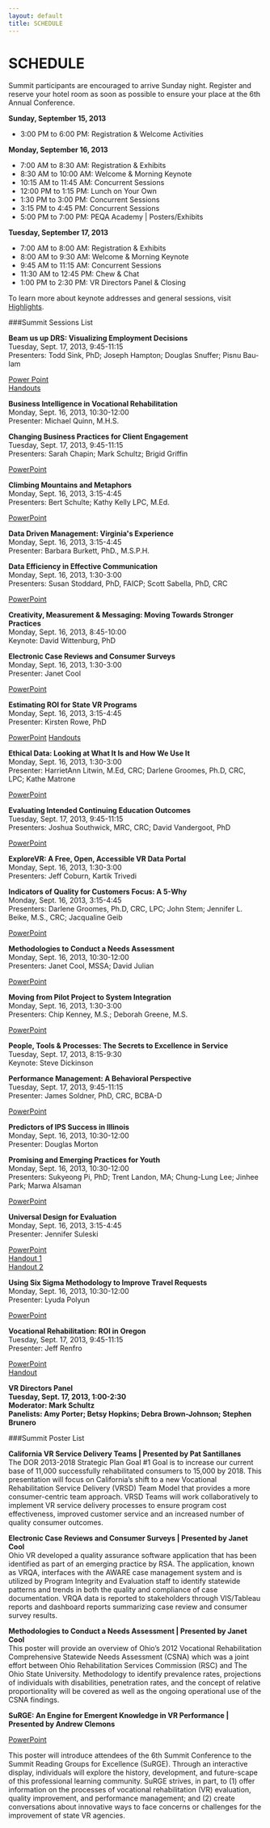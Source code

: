 ```yaml
---
layout: default
title: SCHEDULE
---
```


# SCHEDULE

Summit participants are encouraged to arrive Sunday night.  Register and reserve your hotel room as soon as possible to ensure your place at the 6th Annual Conference. 

**Sunday, September 15, 2013**  

* 3:00 PM to 6:00 PM: Registration & Welcome Activities  

**Monday, September 16, 2013**  

* 7:00 AM to 8:30 AM: Registration & Exhibits  
* 8:30 AM to 10:00 AM: Welcome & Morning Keynote  
* 10:15 AM to 11:45 AM: Concurrent Sessions   
* 12:00 PM to 1:15 PM: Lunch on Your Own   
* 1:30 PM to 3:00 PM: Concurrent Sessions   
* 3:15 PM to 4:45 PM: Concurrent Sessions   
* 5:00 PM to 7:00 PM: PEQA Academy | Posters/Exhibits   

**Tuesday, September 17, 2013**  

* 7:00 AM to 8:00 AM: Registration & Exhibits  
* 8:00 AM to 9:30 AM: Welcome & Morning Keynote  
* 9:45 AM to 11:15 AM: Concurrent Sessions   
* 11:30 AM to 12:45 PM: Chew & Chat  
* 1:00 PM to 2:30 PM: VR Directors Panel & Closing   

To learn more about keynote addresses and general sessions, visit [Highlights](http://vrsummit.org/pages/40_highlights.html). 

###Summit Sessions List

**Beam us up DRS: Visualizing Employment Decisions**  
Tuesday, Sept. 17, 2013, 9:45-11:15  
Presenters: Todd Sink, PhD; Joseph Hampton; Douglas Snuffer; Pisnu Bau-Iam  
<!--Resource Links-->
[Power Point](/assets/PP_Beam_Us_Up_DRS.ppt)  
[Handouts](/assets/HO_Beam_Us_Up_DRS.pdf)
<!--Session Recording-->

**Business Intelligence in Vocational Rehabilitation**  
Monday, Sept. 16, 2013, 10:30-12:00  
Presenter: Michael Quinn, M.H.S.
<!--Resource Links--> 
<!--PowerPoint Slides -->
<!--Handouts  -->
<!--Session Recording-->

**Changing Business Practices for Client Engagement**  
Tuesday, Sept. 17, 2013, 9:45-11:15  
Presenters: Sarah Chapin; Mark Schultz; Brigid Griffin  
<!--Resource Links-->
[PowerPoint](/assets/PP_Changing_Business_Practices_Client_Engagement.ppt)
<!--Handouts  -->
<!--Session Recording-->

**Climbing Mountains and Metaphors**  
Monday, Sept. 16, 2013, 3:15-4:45  
Presenters: Bert Schulte; Kathy Kelly LPC, M.Ed.  
<!--Resource Links-->
[PowerPoint](/assets/PP_Climbing_Mountains_and_Metaphors.ppt)
<!--Handouts  -->
<!--Session Recording-->

**Data Driven Management: Virginia's Experience**  
Monday, Sept. 16, 2013, 3:15-4:45  
Presenter: Barbara Burkett, PhD., M.S.P.H.  
<!--Resource Links-->
<!--PowerPoint Slides -->
<!--Handouts  -->
<!--Session Recording-->

**Data Efficiency in Effective Communication**  
Monday, Sept. 16, 2013, 1:30-3:00  
Presenters: Susan Stoddard, PhD, FAICP; Scott Sabella, PhD, CRC  
<!--Resource Links-->
[PowerPoint](/assets/PP_Data_Efficiency_Effective_Communication.ppt)
<!--Handouts  -->
<!--Session Recording-->

**Creativity, Measurement & Messaging: Moving Towards Stronger Practices**   
Monday, Sept. 16, 2013, 8:45-10:00  
Keynote: David Wittenburg, PhD 
<!--Resource Links-->
<!--PowerPoint Slides -->
<!--Handouts  -->
<!--Session Recording-->

**Electronic Case Reviews and Consumer Surveys**  
Monday, Sept. 16, 2013, 1:30-3:00  
Presenter: Janet Cool  
<!--Resource Links-->
[PowerPoint](/assets/PP_Electronic_Case_Reviews_and_Consumer_Surveys.ppt)
<!--Handouts  -->
<!--Session Recording-->

**Estimating ROI for State VR Programs**  
Monday, Sept. 16, 2013, 3:15-4:45  
Presenter: Kirsten Rowe, PhD   
<!--Resource Links-->
[PowerPoint](/assets/PP_Estimating_ROI_State_VR_Programs.ppt)
[Handouts](/assets/HO_Estimating_ROI_State_VR_Programs.rtf)
<!--Session Recording-->

**Ethical Data: Looking at What It Is and How We Use It**  
Monday, Sept. 16, 2013, 1:30-3:00  
Presenter: HarrietAnn Litwin, M.Ed, CRC; Darlene Groomes, Ph.D, CRC, LPC; Kathe Matrone     
<!--Resource Links-->
[PowerPoint](/assets/PP_Ethical_Data.ppt)
<!--Handouts  -->
<!--Session Recording-->

**Evaluating Intended Continuing Education Outcomes**  
Tuesday, Sept. 17, 2013, 9:45-11:15   
Presenters: Joshua Southwick, MRC, CRC; David Vandergoot, PhD  
<!--Resource Links-->
[PowerPoint](/assets/PP_Evaluating_Intended_Continuing_Ed_Outcomes.ppt)
<!--Handouts  -->
<!--Session Recording-->

**ExploreVR: A Free, Open, Accessible VR Data Portal**  
Monday, Sept. 16, 2013, 1:30-3:00  
Presenters: Jeff Coburn, Kartik Trivedi  
<!--Resource Links-->
<!--PowerPoint Slides -->
<!--Handouts  -->
<!--Session Recording-->

**Indicators of Quality for Customers Focus: A 5-Why**  
Monday, Sept. 16, 2013, 3:15-4:45  
Presenters: Darlene Groomes, Ph.D, CRC, LPC; John Stem; Jennifer L. Beike, M.S., CRC; Jacqualine Geib  
<!--Resource Links-->
[PowerPoint](/assets/PP_Indicators_of_Quality_for_Customers_Focus5-Why.ppt)
<!--Handouts  -->
<!--Session Recording-->

**Methodologies to Conduct a Needs Assessment**  
Monday, Sept. 16, 2013, 10:30-12:00  
Presenters: Janet Cool, MSSA; David Julian  
<!--Resource Links-->
[PowerPoint](/assets/PP_Methodologies_to_Conduct_a_Comprehensive_Needs_Assessment.ppt)
<!--Handouts  -->
<!--Session Recording-->

**Moving from Pilot Project to System Integration**  
Monday, Sept. 16, 2013, 1:30-3:00  
Presenters: Chip Kenney, M.S.; Deborah Greene, M.S.  
<!--Resource Links-->
[PowerPoint](/assets/PP_Moving_from_Pilot_Project_to_System_Integration.ppt)<!--Handouts  -->
<!--Session Recording-->

**People, Tools & Processes: The Secrets to Excellence in Service**  
Tuesday, Sept. 17, 2013, 8:15-9:30  
Keynote: Steve Dickinson
<!--Resource Links-->
<!--PowerPoint Slides -->
<!--Handouts  -->
<!--Session Recording-->

**Performance Management: A Behavioral Perspective**  
Tuesday, Sept. 17, 2013, 9:45-11:15  
Presenter: James Soldner, PhD, CRC, BCBA-D  
<!--Resource Links-->
[PowerPoint](/assets/PP_Performance_Management_Behavioral_Perspective.ppt)
<!--Handouts  -->
<!--Session Recording-->

**Predictors of IPS Success in Illinois**  
Monday, Sept. 16, 2013, 10:30-12:00  
Presenter: Douglas Morton  
<!--Resource Links-->
<!--PowerPoint Slides -->
<!--Handouts  -->
<!--Session Recording-->

**Promising and Emerging Practices for Youth**  
Monday, Sept. 16, 2013, 10:30-12:00  
Presenters: Sukyeong Pi, PhD; Trent Landon, MA; Chung-Lung Lee; Jinhee Park; Marwa Alsaman  
<!--Resource Links-->
[PowerPoint](/assets/PP_Promising_Practices_Youth.ppt)
<!--Handouts  -->
<!--Session Recording-->

**Universal Design for Evaluation**  
Monday, Sept. 16, 2013, 3:15-4:45  
Presenter: Jennifer Suleski  
<!--Resource Links-->
[PowerPoint](/assets/PP_Universal_Design_for_Evaluation.ppt)  
[Handout 1](/assets/HO_Universal_Design_for_Evaluation1.pdf)  
[Handout 2](/assets/HO_Universal_Design_for_Evaluation2.pdf)
<!--Session Recording-->

**Using Six Sigma Methodology to Improve Travel Requests**  
Monday, Sept. 16, 2013, 10:30-12:00  
Presenter: Lyuda Polyun  
<!--Resource Links-->
[PowerPoint](/assets/PP_Using_Six_Sigma_Methodology_to_Improve_Travel_Request.ppt)
<!--Handouts  -->
<!--Session Recording-->

**Vocational Rehabilitation: ROI in Oregon**  
Tuesday, Sept. 17, 2013, 9:45-11:15  
Presenter: Jeff Renfro   
<!--Resource Links-->
[PowerPoint](/assets/PP_Vocational_Rehabilitation_ROI_in_Oregon.pdf)    
[Handout](assets/HO_Voc_Rehab_ROI_in_Oregon.pdf)
<!--Session Recording-->

**VR Directors Panel  
Tuesday, Sept. 17, 2013, 1:00-2:30  
Moderator: Mark Schultz  
Panelists: Amy Porter; Betsy Hopkins; Debra Brown-Johnson; Stephen Brunero**

###Summit Poster List

**California VR Service Delivery Teams | Presented by Pat Santillanes**  
The DOR 2013-2018 Strategic Plan Goal #1 Goal is to increase our current base of 11,000 successfully rehabilitated consumers to 15,000 by 2018. This presentation will focus on California’s shift to a new Vocational Rehabilitation Service Delivery (VRSD) Team Model that provides a more consumer-centric team approach. VRSD Teams will work collaboratively to implement VR service delivery processes to ensure program cost effectiveness, improved customer service and an increased number of quality consumer outcomes.  

**Electronic Case Reviews and Consumer Surveys | Presented by Janet Cool**  
Ohio VR developed a quality assurance software application that has been identified as part of an emerging practice by RSA. The application, known as VRQA, interfaces with the AWARE case management system and is utilized by Program Integrity and Evaluation staff to identify statewide patterns and trends in both the quality and compliance of case documentation. VRQA data is reported to stakeholders through VIS/Tableau reports and dashboard reports summarizing case review and consumer survey results.

**Methodologies to Conduct a Needs Assessment | Presented by Janet Cool**  
This poster will provide an overview of Ohio’s 2012 Vocational Rehabilitation Comprehensive Statewide Needs Assessment (CSNA) which was a joint effort between Ohio Rehabilitation Services Commission (RSC) and The Ohio State University. Methodology to identify prevalence rates, projections of individuals with disabilities, penetration rates, and the concept of relative proportionality will be covered as well as the ongoing operational use of the CSNA findings.
 
**SuRGE: An Engine for Emergent Knowledge in VR Performance | Presented by Andrew Clemons** 

[PowerPoint](assets/POSTER_Surge.ppt)

This poster will introduce attendees of the 6th Summit Conference to the Summit Reading Groups for Excellence (SuRGE). Through an interactive display, individuals will explore the history, development, and future-scape of this professional learning community. SuRGE strives, in part, to (1) offer information on the processes of vocational rehabilitation (VR) evaluation, quality improvement, and performance management; and (2) create conversations about innovative ways to face concerns or challenges for the improvement of state VR agencies.  



